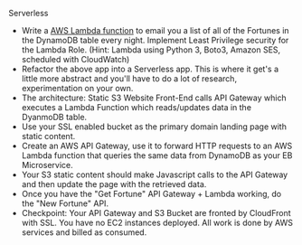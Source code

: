 Serverless

* Write a [AWS Lambda function](https://github.com/Andrews-repo/AWS-Project/blob/master/Serverless/lambda_emailDynamoItems.py) to email you a list of all of the Fortunes in the DynamoDB table every night. Implement Least Privilege security for the Lambda Role. (Hint: Lambda using Python 3, Boto3, Amazon SES, scheduled with CloudWatch)
* Refactor the above app into a Serverless app. This is where it get's a little more abstract and you'll have to do a lot of research, experimentation on your own.
* The architecture: Static S3 Website Front-End calls API Gateway which executes a Lambda Function which reads/updates data in the DyanmoDB table.
* Use your SSL enabled bucket as the primary domain landing page with static content.
* Create an AWS API Gateway, use it to forward HTTP requests to an AWS Lambda function that queries the same data from DynamoDB as your EB Microservice.
* Your S3 static content should make Javascript calls to the API Gateway and then update the page with the retrieved data.
* Once you have the "Get Fortune" API Gateway + Lambda working, do the "New Fortune" API.
* Checkpoint: Your API Gateway and S3 Bucket are fronted by CloudFront with SSL. You have no EC2 instances deployed. All work is done by AWS services and billed as consumed.
